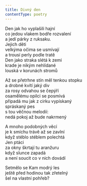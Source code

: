 ```yaml
---
title: Divný den
contentType: poetry
---
```


<section>

Den jak ho vyplašili hajní  
co jedou vlakem bodře rozvalení  
a jedí párky z ruksaku.  
Jejich děti  
velkýma očima se usmívají  
a trousí perly podle tratě  
Den jako straka slétá k zemi  
krade je nikým nehlídané  
louská v korunách stromů

Až se přetrhne stín měl tenkou stopku  
a drobné kvítí jaký div  
za rosy odvahou se čepýří  
osamělému opilci se posmívá  
připadá mu jak z cirku vypískaný  
spráskaný pes  
s tou věčnou melodií:  
nedá pokoj až bude nakrmený

A mnoho podobných věcí  
je k smíchu trávě až se zavlní  
když stéblo stéblem polechtá  
Jen ptáci  
za okny škrtají tu aranžuru  
když slunce zapadá  
a není soucit co v nich dovádí

Setmělo se Kam modrý les  
ještě před hodinou tak zřetelný  
šel na vlastní pohřeb?

</section>
